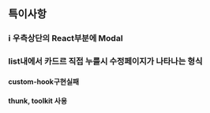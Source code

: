 ## 특이사항
### ℹ️ 우측상단의 React부분에 Modal
### list내에서 카드르 직접 누를시 수정페이지가 나타나는 형식
#### custom-hook구현실패
#### thunk, toolkit 사용
